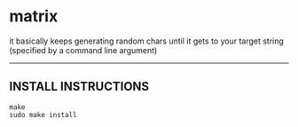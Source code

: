 # matrix
it basically keeps generating random chars until it gets to your target string (specified by a command line argument)

--------------------
INSTALL INSTRUCTIONS
--------------------
```
make
sudo make install
```
